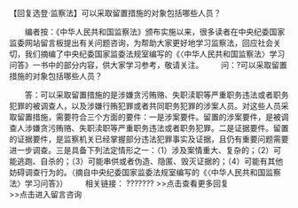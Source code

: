 【回复选登·监察法】可以采取留置措施的对象包括哪些人员？

　　编者按：《中华人民共和国监察法》颁布实施以来，很多读者在中央纪委国家监委网站留言板提出有关问题咨询，为帮助大家更好地学习监察法，回应社会关切，我们摘编了中央纪委国家监委法规室编写的《〈中华人民共和国监察法〉学习问答》一书中的部分内容，供大家学习参考，敬请关注。
　　问：?可以采取留置措施的对象包括哪些人员？

　　答：可以采取留置措施的是涉嫌贪污贿赂、失职渎职等严重职务违法或者职务犯罪的被调查人，以及涉嫌行贿犯罪或者共同职务犯罪的涉案人员。对这些人员采取留置措施，需要符合三个方面的要件：一是涉案要件。留置的涉案要件，是被调查人涉嫌贪污贿赂、失职渎职等严重职务违法或者职务犯罪。二是证据要件。留置的证据要件，是监察机关已经掌握部分违法犯罪事实及证据，且仍有重要问题需要进一步调查。三是具备下列法定情形之一：（1）涉及案情重大、复杂的；（2）可能逃跑、自杀的；（3）可能串供或者伪造、隐匿、毁灭证据的；（4）可能有其他妨碍调查行为的。（摘自中央纪委国家监委法规室编写的《〈中华人民共和国监察法〉学习问答》）
　　相关链接： ???????
\>\>点击查看更多回复　　　　　　　　　　　　　　　\>\>点击进入留言咨询
